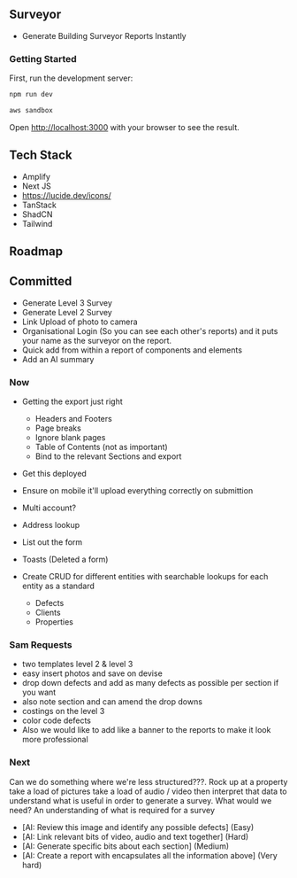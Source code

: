 ## Surveyor

- Generate Building Surveyor Reports Instantly

### Getting Started

First, run the development server:

```bash
npm run dev
```

```bash
aws sandbox
```

Open [http://localhost:3000](http://localhost:3000) with your browser to see the result.

## Tech Stack

- Amplify
- Next JS
- https://lucide.dev/icons/
- TanStack
- ShadCN
- Tailwind

## Roadmap

## Committed

- Generate Level 3 Survey
- Generate Level 2 Survey
- Link Upload of photo to camera
- Organisational Login (So you can see each other's reports) and it puts your name as the surveyor on the report.
- Quick add from within a report of components and elements
- Add an AI summary

### Now

  - Getting the export just right
    - Headers and Footers
    - Page breaks
    - Ignore blank pages
    - Table of Contents (not as important)
    - Bind to the relevant Sections and export

  - Get this deployed
  - Ensure on mobile it'll upload everything correctly on submittion
  - Multi account?

  - Address lookup

  - List out the form
  - Toasts (Deleted a form)

  - Create CRUD for different entities with searchable lookups for each entity as a standard
    - Defects
    - Clients
    - Properties



### Sam Requests

  - two templates level 2 & level 3 
  - easy insert photos and save on devise 
  - drop down defects and add as many defects as possible per section if you want 
  - also note section and can amend the drop downs 
  - costings on the level 3 
  - color code defects 
  - Also we would like to add like a banner to the reports to make it look more professional 



### Next

Can we do something where we're less structured???. Rock up at a property take a load of pictures take a load of audio / video then interpret that data to understand what is useful in order to generate a survey. What would we need? An understanding of what is required for a survey 

- [AI: Review this image and identify any possible defects] (Easy)
- [AI: Link relevant bits of video, audio and text together] (Hard)
- [AI: Generate specific bits about each section] (Medium)
- [AI: Create a report with encapsulates all the information above] (Very hard)


